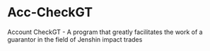 # Acc-CheckGT
Account CheckGT - A program that greatly facilitates the work of a guarantor in the field of Jenshin impact trades

